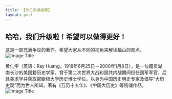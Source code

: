 ```yaml
---
title: 【今日阅读推荐】
layout: post
---
```

## 哈哈，我们升级啦！希望可以做得更好！

这是一部充满争议的著作。希望大家从不同的视角来解读福山的观点。
![Image Title](https://raw.githubusercontent.com/DS-Reading/DS-Reading.github.io/2b01afd0093eea7d9a22af22c78a07069578d30d/img/%E5%8E%86%E5%8F%B2%E7%9A%84%E7%BB%88%E7%BB%93%E4%B8%8E%E6%9C%80%E5%90%8E%E7%9A%84%E4%BA%BA_.jpg)

黄仁宇（英语：Ray Huang，1918年6月25日－2000年1月8日），是一位籍贯湖南长沙的美国籍历史学家。曾于第二次世界大战和国共内战期间担任国军军官，后赴美求学并获取密歇根大学历史博士学位。以身为中国历史明史专家及倡导“大历史观”而为世人所知。著有《万历十五年》、《中国大历史》等畅销作品。
![Image Title](https://raw.githubusercontent.com/DS-Reading/DS-Reading.github.io/master/img/%E4%BB%8E%E5%A4%A7%E5%8E%86%E5%8F%B2%E7%9A%84%E8%A7%92%E5%BA%A6%E8%AF%BB%E8%92%8B%E4%BB%8B%E7%9F%B3%E6%97%A5%E8%AE%B0.jpg)